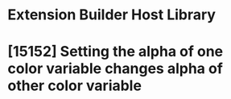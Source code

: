 # Extension Builder Host Library

# [15152] Setting the alpha of one color variable changes alpha of other color variable

